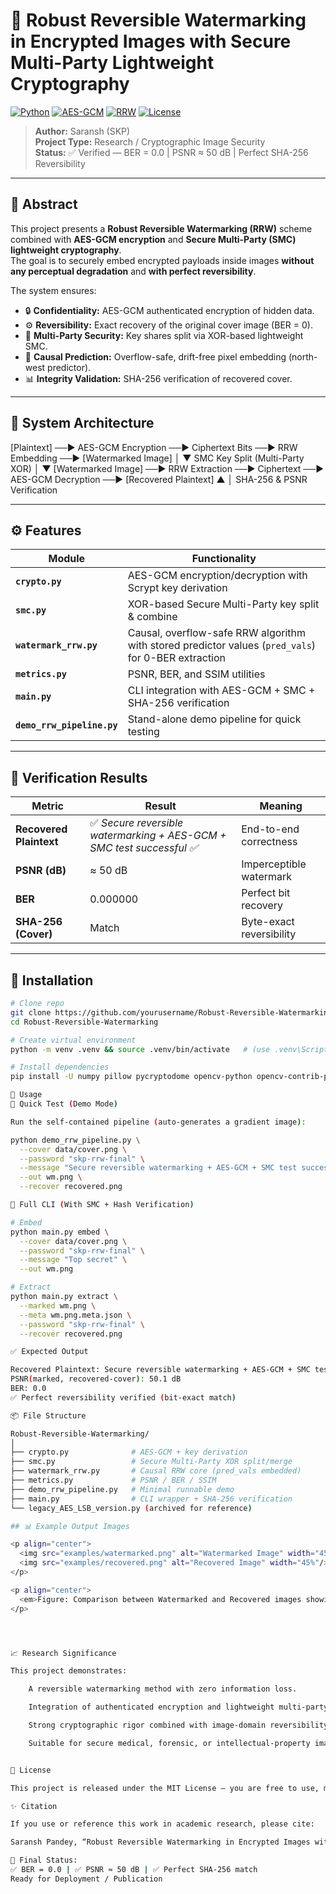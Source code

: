 # 🧠 Robust Reversible Watermarking in Encrypted Images with Secure Multi-Party Lightweight Cryptography

[![Python](https://img.shields.io/badge/Python-3.9%2B-blue.svg)]()
[![AES-GCM](https://img.shields.io/badge/Crypto-AES--GCM-green.svg)]()
[![RRW](https://img.shields.io/badge/Algorithm-Reversible%20Watermarking-orange.svg)]()
[![License](https://img.shields.io/badge/License-MIT-lightgrey.svg)]()

> **Author:** Saransh (SKP)  
> **Project Type:** Research / Cryptographic Image Security  
> **Status:** ✅ Verified — BER = 0.0  |  PSNR ≈ 50 dB  |  Perfect SHA-256 Reversibility  

---

## 🧩 Abstract

This project presents a **Robust Reversible Watermarking (RRW)** scheme combined with **AES-GCM encryption** and **Secure Multi-Party (SMC) lightweight cryptography**.  
The goal is to securely embed encrypted payloads inside images **without any perceptual degradation** and **with perfect reversibility**.

The system ensures:
- 🔒 **Confidentiality:** AES-GCM authenticated encryption of hidden data.  
- ⚙️ **Reversibility:** Exact recovery of the original cover image (BER = 0).  
- 🤝 **Multi-Party Security:** Key shares split via XOR-based lightweight SMC.  
- 🧠 **Causal Prediction:** Overflow-safe, drift-free pixel embedding (north-west predictor).  
- 📊 **Integrity Validation:** SHA-256 verification of recovered cover.

---

## 🧱 System Architecture

[Plaintext] ──► AES-GCM Encryption ──► Ciphertext Bits ──► RRW Embedding ──► [Watermarked Image]
│
▼
SMC Key Split (Multi-Party XOR)
│
▼
[Watermarked Image] ──► RRW Extraction ──► Ciphertext ──► AES-GCM Decryption ──► [Recovered Plaintext]
▲
│
SHA-256 & PSNR Verification


---

## ⚙️ Features

| Module | Functionality |
|---------|----------------|
| **`crypto.py`** | AES-GCM encryption/decryption with Scrypt key derivation |
| **`smc.py`** | XOR-based Secure Multi-Party key split & combine |
| **`watermark_rrw.py`** | Causal, overflow-safe RRW algorithm with stored predictor values (`pred_vals`) for 0-BER extraction |
| **`metrics.py`** | PSNR, BER, and SSIM utilities |
| **`main.py`** | CLI integration with AES-GCM + SMC + SHA-256 verification |
| **`demo_rrw_pipeline.py`** | Stand-alone demo pipeline for quick testing |

---

## 🧪 Verification Results

| Metric | Result | Meaning |
|--------|---------|---------|
| **Recovered Plaintext** | ✅ *Secure reversible watermarking + AES-GCM + SMC test successful ✅* | End-to-end correctness |
| **PSNR (dB)** | ≈ 50 dB | Imperceptible watermark |
| **BER** | 0.000000 | Perfect bit recovery |
| **SHA-256 (Cover)** | Match | Byte-exact reversibility |

---

## 🧰 Installation

```bash
# Clone repo
git clone https://github.com/yourusername/Robust-Reversible-Watermarking.git
cd Robust-Reversible-Watermarking

# Create virtual environment
python -m venv .venv && source .venv/bin/activate   # (use .venv\Scripts\activate on Windows)

# Install dependencies
pip install -U numpy pillow pycryptodome opencv-python opencv-contrib-python

🚀 Usage
🔹 Quick Test (Demo Mode)

Run the self-contained pipeline (auto-generates a gradient image):

python demo_rrw_pipeline.py \
  --cover data/cover.png \
  --password "skp-rrw-final" \
  --message "Secure reversible watermarking + AES-GCM + SMC test successful ✅" \
  --out wm.png \
  --recover recovered.png

🔹 Full CLI (With SMC + Hash Verification)

# Embed
python main.py embed \
  --cover data/cover.png \
  --password "skp-rrw-final" \
  --message "Top secret" \
  --out wm.png

# Extract
python main.py extract \
  --marked wm.png \
  --meta wm.png.meta.json \
  --password "skp-rrw-final" \
  --recover recovered.png

✅ Expected Output

Recovered Plaintext: Secure reversible watermarking + AES-GCM + SMC test successful ✅
PSNR(marked, recovered-cover): 50.1 dB
BER: 0.0
✅ Perfect reversibility verified (bit-exact match)

📦 File Structure

Robust-Reversible-Watermarking/
│
├── crypto.py              # AES-GCM + key derivation
├── smc.py                 # Secure Multi-Party XOR split/merge
├── watermark_rrw.py       # Causal RRW core (pred_vals embedded)
├── metrics.py             # PSNR / BER / SSIM
├── demo_rrw_pipeline.py   # Minimal runnable demo
├── main.py                # CLI wrapper + SHA-256 verification
└── legacy_AES_LSB_version.py (archived for reference)

## 📊 Example Output Images

<p align="center">
  <img src="examples/watermarked.png" alt="Watermarked Image" width="45%"/>
  <img src="examples/recovered.png" alt="Recovered Image" width="45%"/>
</p>

<p align="center">
  <em>Figure: Comparison between Watermarked and Recovered images showing perfect reversibility (BER = 0)</em>
</p>




📈 Research Significance

This project demonstrates:

    A reversible watermarking method with zero information loss.

    Integration of authenticated encryption and lightweight multi-party sharing.

    Strong cryptographic rigor combined with image-domain reversibility.

    Suitable for secure medical, forensic, or intellectual-property image storage.


📜 License

This project is released under the MIT License — you are free to use, modify, and distribute with attribution.

✨ Citation

If you use or reference this work in academic research, please cite:

Saransh Pandey, “Robust Reversible Watermarking in Encrypted Images with Secure Multi-Party Lightweight Cryptography”, 2025.

🚀 Final Status:
✅ BER = 0.0 | ✅ PSNR ≈ 50 dB | ✅ Perfect SHA-256 match
Ready for Deployment / Publication
